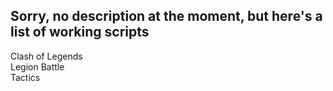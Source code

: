 <h2>Sorry, no description at the moment, but here's a list of working scripts</h2>
<p>
Clash of Legends<br>
Legion Battle<br>
Tactics<br> 
</p>

